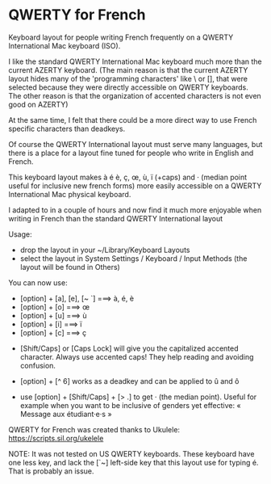 # QWERTY for French
Keyboard layout for people writing French frequently on a QWERTY International Mac keyboard (ISO).

I like the standard QWERTY International Mac keyboard much more than the current AZERTY keyboard. (The main reason is that the current AZERTY layout hides many of the 'programming characters' like \ or [], that were selected because they were directly accessible on QWERTY keyboards. The other reason is that the organization of accented characters is not even good on AZERTY)

At the same time, I felt that there could be a more direct way to use French specific characters than deadkeys.

Of course the QWERTY International layout must serve many languages, but there is a place for a layout fine tuned for people who write in English and French.

This keyboard layout makes à é è, ç, œ, ù, ï (+caps) and · (median point useful for inclusive new french forms) more easily accessible on a QWERTY International Mac physical keyboard.

I adapted to in a couple of hours and now find it much more enjoyable when writing in French than the standard QWERTY International layout

Usage: 
 - drop the layout in your ~/Library/Keyboard Layouts
 - select the layout in System Settings / Keyboard / Input Methods (the layout will be found in Others)
 
 You can now use:
 
 - [option] + [a], [e], [~ `] ===> à, é, è
 - [option] +  [o] ===> œ
 - [option] +  [u] ===> ù 
 - [option] +  [i] ===> ï
 - [option] +  [c] ===> ç

+ [Shift/Caps] or [Caps Lock] will give you the capitalized accented character. Always use accented caps! They help reading and avoiding confusion.

 - [option] + [^ 6] works as a deadkey and can be applied to û and ô

 - use [option] + [Shift/Caps] + [> .] to get · (the median point). Useful for example when you want to be inclusive of genders yet effective: « Message aux étudiant·e·s »


QWERTY for French was created thanks to Ukulele: https://scripts.sil.org/ukelele 

NOTE: It was not tested on US QWERTY keyboards. These keyboard have one less key, and lack the [`~] left-side key that this layout use for typing é. That is probably an issue.
